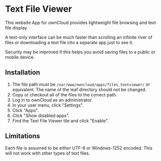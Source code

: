 # Text File Viewer
This website App for ownCloud provides lightweight file browsing and text file display.

A text-only interface can be much faster than scrolling an infinite river of files or downloading a text file into a separate app just to see it.

Security may be improved if this helps you avoid saving files to a public or mobile device.

## Installation
1. The file path must be `/var/www/owncloud/apps/files_textviewer/` or equivalent.  The name of the leaf directory should not be changed.
1. Copy or checkout all of the files to the correct path.
1. Log in to ownCloud as an administrator.
1. In your user menu, click "Settings".
1. Click "Apps".
1. Click "Show disabled apps".
1. Find the Text File Viewer tile and click "Enable".

## Limitations
Each file is assumed to be either UTF-8 or Windows-1252 encoded.  This will not work with other types of text files.
